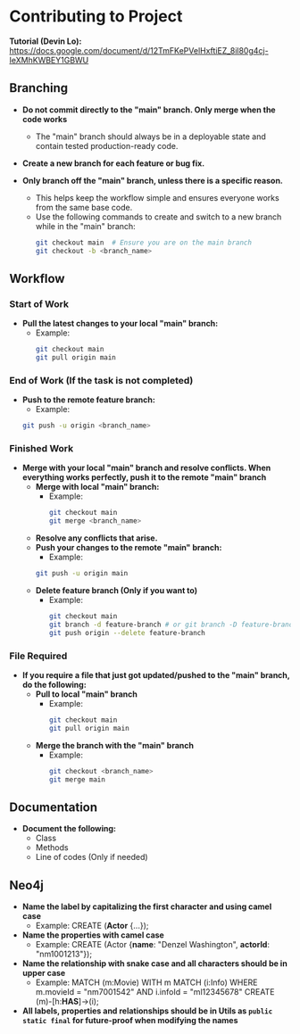 # Contributing to Project

**Tutorial (Devin Lo):** https://docs.google.com/document/d/12TmFKePVelHxftiEZ_8il80g4cj-IeXMhKWBEY1GBWU
## Branching
- **Do not commit directly to the "main" branch. Only merge when the code works**
  - The "main" branch should always be in a deployable state and contain tested production-ready code.

- **Create a new branch for each feature or bug fix.**

- **Only branch off the "main" branch, unless there is a specific reason.**
  - This helps keep the workflow simple and ensures everyone works from the same base code.
  - Use the following commands to create and switch to a new branch while in the "main" branch:
    ```sh
    git checkout main  # Ensure you are on the main branch
    git checkout -b <branch_name>
    ```

## Workflow

### Start of Work
- **Pull the latest changes to your local "main" branch:**
  - Example:
    ```sh
    git checkout main
    git pull origin main
    ```

### End of Work (If the task is not completed)
- **Push to the remote feature branch:**
  - Example:
  ```sh
  git push -u origin <branch_name>
  ```

### Finished Work
- **Merge with your local "main" branch and resolve conflicts. When everything works perfectly, push it to the remote "main" branch**
  - **Merge with local "main" branch:**
    - Example:
      ```sh
      git checkout main
      git merge <branch_name>
      ```
  - **Resolve any conflicts that arise.**
  - **Push your changes to the remote "main" branch:**
      - Example:
      ```sh
      git push -u origin main
      ```
  - **Delete feature branch (Only if you want to)**
    - Example:
      ```sh
      git checkout main
      git branch -d feature-branch # or git branch -D feature-branch if you need to force delete
      git push origin --delete feature-branch
      ```

### File Required
- **If you require a file that just got updated/pushed to the "main" branch, do the following:**
  - **Pull to local "main" branch**
    - Example:
      ```sh
      git checkout main
      git pull origin main 
      ```
  - **Merge the branch with the "main" branch**
    - Example:
      ```sh
      git checkout <branch_name>
      git merge main
      ```

## Documentation
- **Document the following:**
  - Class
  - Methods
  - Line of codes (Only if needed)

## Neo4j
- **Name the label by capitalizing the first character and using camel case**
  - Example:
    CREATE (**Actor** {...});
- **Name the properties with camel case**
  - Example:
    CREATE (Actor {**name**: "Denzel Washington", **actorId**: "nm1001213"});
- **Name the relationship with snake case and all characters should be in upper case**
  - Example:
    MATCH (m:Movie) WITH m MATCH (i:Info) WHERE m.movieId = "nm7001542" AND i.infoId = "ml12345678" CREATE (m)-[h:**HAS**]->(i);
- **All labels, properties and relationships should be in Utils as ```public static final``` for future-proof when modifying the names**
